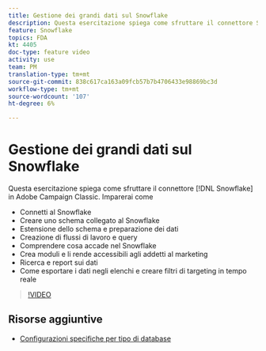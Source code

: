 ```yaml
---
title: Gestione dei grandi dati sul Snowflake
description: Questa esercitazione spiega come sfruttare il connettore Snowflake in Adobe Campaign Classic
feature: Snowflake
topics: FDA
kt: 4405
doc-type: feature video
activity: use
team: PM
translation-type: tm+mt
source-git-commit: 838c617ca163a09fcb57b7b4706433e98869bc3d
workflow-type: tm+mt
source-wordcount: '107'
ht-degree: 6%

---
```



# Gestione dei grandi dati sul Snowflake

Questa esercitazione spiega come sfruttare il connettore [!DNL Snowflake] in Adobe Campaign Classic.
Imparerai come

* Connetti al Snowflake
* Creare uno schema collegato al Snowflake
* Estensione dello schema e preparazione dei dati
* Creazione di flussi di lavoro e query
* Comprendere cosa accade nel Snowflake
* Crea moduli e li rende accessibili agli addetti al marketing
* Ricerca e report sui dati
* Come esportare i dati negli elenchi e creare filtri di targeting in tempo reale

>[!VIDEO](https://video.tv.adobe.com/v/31588?quality=12&learn=on)

## Risorse aggiuntive

* [Configurazioni specifiche per tipo di database](https://docs.adobe.com/content/help/en/campaign-classic/using/getting-started/accessing-external-database/specific-configuration-database.html)
